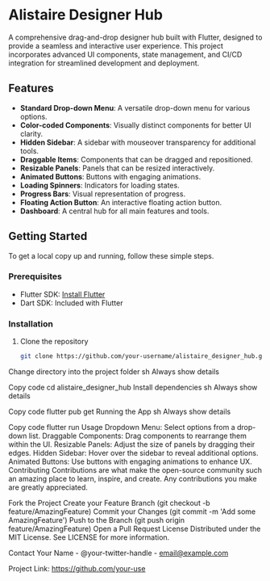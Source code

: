 # Alistaire Designer Hub

A comprehensive drag-and-drop designer hub built with Flutter, designed to provide a seamless and interactive user experience. This project incorporates advanced UI components, state management, and CI/CD integration for streamlined development and deployment.

## Features

- **Standard Drop-down Menu**: A versatile drop-down menu for various options.
- **Color-coded Components**: Visually distinct components for better UI clarity.
- **Hidden Sidebar**: A sidebar with mouseover transparency for additional tools.
- **Draggable Items**: Components that can be dragged and repositioned.
- **Resizable Panels**: Panels that can be resized interactively.
- **Animated Buttons**: Buttons with engaging animations.
- **Loading Spinners**: Indicators for loading states.
- **Progress Bars**: Visual representation of progress.
- **Floating Action Button**: An interactive floating action button.
- **Dashboard**: A central hub for all main features and tools.

## Getting Started

To get a local copy up and running, follow these simple steps.

### Prerequisites

- Flutter SDK: [Install Flutter](https://flutter.dev/docs/get-started/install)
- Dart SDK: Included with Flutter

### Installation

1. Clone the repository
   ```sh
   git clone https://github.com/your-username/alistaire_designer_hub.git
Change directory into the project folder
sh
Always show details

Copy code
cd alistaire_designer_hub
Install dependencies
sh
Always show details

Copy code
flutter pub get
Running the App
sh
Always show details

Copy code
flutter run
Usage
Dropdown Menu: Select options from a drop-down list.
Draggable Components: Drag components to rearrange them within the UI.
Resizable Panels: Adjust the size of panels by dragging their edges.
Hidden Sidebar: Hover over the sidebar to reveal additional options.
Animated Buttons: Use buttons with engaging animations to enhance UX.
Contributing
Contributions are what make the open-source community such an amazing place to learn, inspire, and create. Any contributions you make are greatly appreciated.

Fork the Project
Create your Feature Branch (git checkout -b feature/AmazingFeature)
Commit your Changes (git commit -m 'Add some AmazingFeature')
Push to the Branch (git push origin feature/AmazingFeature)
Open a Pull Request
License
Distributed under the MIT License. See LICENSE for more information.

Contact
Your Name - @your-twitter-handle - email@example.com

Project Link: https://github.com/your-use
